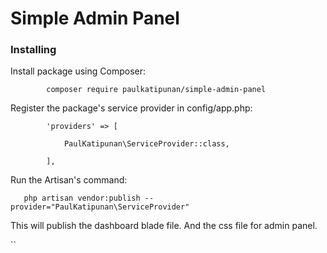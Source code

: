 # Simple Admin Panel

### Installing

Install package using Composer:

```
        composer require paulkatipunan/simple-admin-panel
```

Register the package's service provider in config/app.php:

```
        'providers' => [

            PaulKatipunan\ServiceProvider::class,

        ],

```

Run the Artisan's command:

```
   php artisan vendor:publish --provider="PaulKatipunan\ServiceProvider"

```
This will publish the dashboard blade file. And the css file for admin panel.

``



